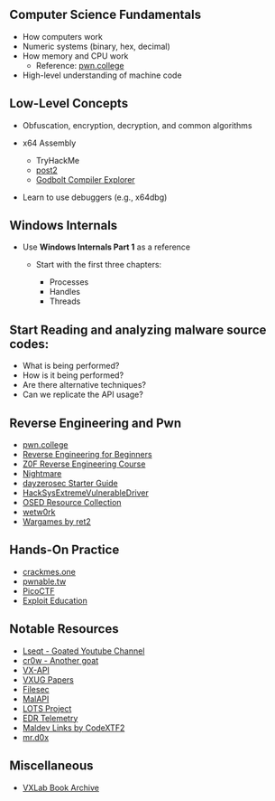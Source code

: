 ## Computer Science Fundamentals
* How computers work
* Numeric systems (binary, hex, decimal)
* How memory and CPU work
  * Reference: [pwn.college](https://pwn.college/)
* High-level understanding of machine code

## Low-Level Concepts
* Obfuscation, encryption, decryption, and common algorithms
* x64 Assembly

  * TryHackMe
  * [post2](https://p.ost2.dev)
  * [Godbolt Compiler Explorer](https://godbolt.org/)
* Learn to use debuggers (e.g., x64dbg)

## Windows Internals
* Use **Windows Internals Part 1** as a reference
  * Start with the first three chapters:

    * Processes
    * Handles
    * Threads

## Start Reading and analyzing malware source codes:
  * What is being performed?
  * How is it being performed?
  * Are there alternative techniques?
  * Can we replicate the API usage?

## Reverse Engineering and Pwn
* [pwn.college](https://pwn.college/)
* [Reverse Engineering for Beginners](https://beginners.re/)
* [Z0F Reverse Engineering Course](https://www.debugxp.com/posts/RECourse/)
* [Nightmare](https://guyinatuxedo.github.io/00-intro/index.html)
* [dayzerosec Starter Guide](https://dayzerosec.com/blog/2024/07/11/getting-started-2024.html)
* [HackSysExtremeVulnerableDriver](https://github.com/hacksysteam/HackSysExtremeVulnerableDriver)
* [OSED Resource Collection](https://github.com/nop-tech/OSED/tree/main)
* [wetw0rk](https://wetw0rk.github.io/)
* [Wargames by ret2](https://wargames.ret2.systems/)

## Hands-On Practice
* [crackmes.one](https://crackmes.one/)
* [pwnable.tw](https://pwnable.tw/challenge/)
* [PicoCTF](https://picoctf.org/)
* [Exploit Education](https://exploit.education/)

## Notable Resources
* [Lseqt - Goated Youtube Channel](https://www.youtube.com/@Lsecqt)
* [cr0w - Another goat](https://www.youtube.com/@crr0ww)
* [VX-API](https://github.com/vxunderground/VX-API)
* [VXUG Papers](https://github.com/vxunderground/VXUG-Papers)
* [Filesec](https://filesec.io/)
* [MalAPI](https://malapi.io/)
* [LOTS Project](https://lots-project.com/)
* [EDR Telemetry](https://www.edr-telemetry.com/)
* [Maldev Links by CodeXTF2](https://github.com/CodeXTF2/maldev-links)
* [mr.d0x](https://mrd0x.com/)

## Miscellaneous
* [VXLab Book Archive](https://github.com/vxlabinfo/lib/tree/master)

